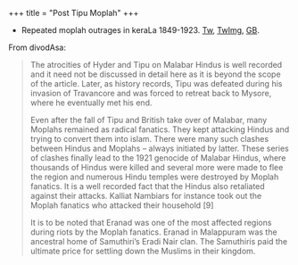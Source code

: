 +++
title = "Post Tipu Moplah"
+++


- Repeated moplah outrages in keraLa 1849-1923. [Tw](https://twitter.com/dasyavevrka/status/629284144023908352/photo/1), [TwImg](http://i.imgur.com/sSZ4d6k.png), [GB](https://books.google.com/books?id=75ZeAAAAcAAJ&pg=PA30&lpg=PA30&dq=%22levied+loans+from+rich+Hindoos%22&source=bl&ots=4TSs_tdQyK&sig=Mavcs1U8ZZPp-lbwEMdFEHrbDw4&hl=sa&sa=X&ved=0CBsQ6AEwAGoVChMItPbWnJCVxwIVWCqICh2SIQqL#v=snippet&q=destroyed&f=false).

From divodAsa:

> The atrocities of Hyder and Tipu on Malabar Hindus is well recorded and it need not  be discussed in detail here as it is beyond the scope of the article. Later, as history records, Tipu was defeated during his invasion of Travancore and was forced to retreat back to Mysore, where he eventually met his end.
> 
> Even after the fall of Tipu and British take over of Malabar,  many Moplahs remained as radical fanatics. They kept attacking Hindus and trying to convert them into islam. There were many such clashes between Hindus and Moplahs – always initiated by latter. These series of clashes finally lead to the 1921 genocide of Malabar Hindus, where thousands of Hindus were killed and several more were made to flee the region and numerous Hindu temples were destroyed by Moplah fanatics. It is a well recorded fact that the Hindus also retaliated against their attacks. Kalliat Nambiars for instance took out the Moplah fanatics who attacked their household [9]
>
> It is to be noted that Eranad was one of the most affected regions during riots by the Moplah fanatics. Eranad in Malappuram was the ancestral home of Samuthiri’s Eradi Nair clan. The Samuthiris paid the ultimate price for settling down the Muslims in their kingdom.
